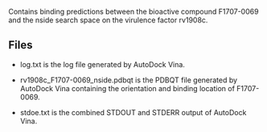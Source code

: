 Contains binding predictions between the bioactive compound F1707-0069 and the nside search space on the virulence factor rv1908c.

## Files

- log.txt is the log file generated by AutoDock Vina.

- rv1908c_F1707-0069_nside.pdbqt is the PDBQT file generated by AutoDock Vina containing the orientation and binding location of F1707-0069.

- stdoe.txt is the combined STDOUT and STDERR output of AutoDock Vina.

